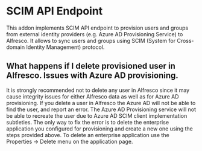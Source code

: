 # SCIM API Endpoint
This addon implements SCIM API endpoint to provision users and groups from external identity providers (e.g. Azure AD Provisioning Service)
to Alfresco.
It allows to sync users and groups using SCIM (System for Cross-domain Identity Management) protocol.

## What happens if I delete provisioned user in Alfresco. Issues with Azure AD provisioning.
It is strongly recommended not to delete any user in Alfresco since it may cause integrity issues for either Alfresco data as well as for Azure AD provisioning.
If you delete a user in Alfresco the Azure AD will not be able to find the user, and report an error.
The Azure AD Provisioning service will not be able to recreate the user due to Azure AD SCIM client implementation subtleties.
The only way to fix the error is to delete the enterprise application you configured for provisioning and create a new one using the steps provided above.
To delete an enterprise application use the Properties → Delete menu on the application page.